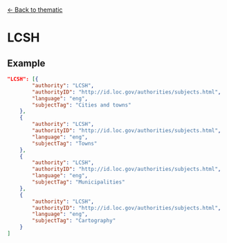 ---
---

<br>

[← Back to thematic](./thematic.html)

# LCSH

<template>
    <div v-if="this.filterTagging.thematic" id = "container">
      <p class="larger-text">{{this.filterTagging.thematic.properties.LCSH.description}}</p>
      <p >Expected Type: <strong>{{this.filterTagging.thematic.properties.LCSH.type}}</strong></p>
    <table id ="property-table">
        <tr>
            <th>Property</th>
            <th>Expected Type</th>
            <th>Required</th>
            <th>Constant Value</th>
        </tr>
        <tr v-for="item, index in this.filterTagging.thematic.properties.LCSH.items[0].properties" :key="index">
            <td>{{index}}</td>
            <td>{{item.type}}</td>
            <td id="required">{{checkRequired(index, schema.filterTagging.properties.thematic.properties.LCSH.items[0].required)}}</td>
            <td>{{item.const}}</td>
        </tr>
    </table> 
    </div>
</template>

<script>
import axios from 'axios'


export default {

    data() {
        return {
          schema: [],
          citation: [],
          endpoints: [],
          filterTagging: [],
          documentationHealth: [],
          relatedResources: [],
          peopleLifecycle: [],
        }
    },
    methods: {
        whatsUp(){
          console.log(this.endpoints)
        },
        checkRequired(evaluatedItem, requiredFieldsList){
            if (requiredFieldsList === undefined || requiredFieldsList.length == 0) {
                return ''
            } else {
            if (requiredFieldsList.includes(evaluatedItem)){
                return 'x'
            } else {
                return ''
            }
            }
        }
    },
    computed: {
        data() {
            return this.$page.frontmatter
        }
    },
    created() {
        //returns a promise
        axios.get("https://raw.githubusercontent.com/bplmaps/data-description-schema/master/schema.json")
            .then(response => {
                this.schema = response.data.properties
                this.citation = response.data.properties.citation.properties
                this.endpoints = response.data.properties.endpoints
                this.filterTagging = response.data.properties.filterTagging.properties
                this.documentationHealth = response.data.properties.documentationHealth.properties
                this.relatedResources = response.data.properties.relatedResources.properties
                this.peopleLifecycle = response.data.properties.peopleLifecycle.properties
            }).catch(err => {
                console.log(err)
            })
    }
}
</script>

<style lang="stylus">

table#property-table
  width:100%

p.larger-text
  font-size 120%

td#required
  text-align center

</style>

## Example 

``` json
"LCSH": [{
		"authority": "LCSH",
		"authorityID": "http://id.loc.gov/authorities/subjects.html",
		"language": "eng",
		"subjectTag": "Cities and towns"
	},
	{
		"authority": "LCSH",
		"authorityID": "http://id.loc.gov/authorities/subjects.html",
		"language": "eng",
		"subjectTag": "Towns"
	},
	{
		"authority": "LCSH",
		"authorityID": "http://id.loc.gov/authorities/subjects.html",
		"language": "eng",
		"subjectTag": "Municipalities"
	},
	{
		"authority": "LCSH",
		"authorityID": "http://id.loc.gov/authorities/subjects.html",
		"language": "eng",
		"subjectTag": "Cartography"
	}
]
```